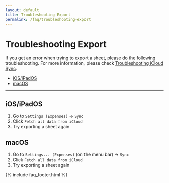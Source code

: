 ```yaml
---
layout: default
title: Troubleshooting Export
permalink: /faq/troubleshooting-export
---
```


# Troubleshooting Export

If you get an error when trying to export a sheet, please do the following troubleshooting. For more information, please check [Troubleshooting iCloud Sync](/faq/troubleshooting-icloud-sync).

- [iOS/iPadOS](#iosipados)
- [macOS](#macos)

---

## iOS/iPadOS

1. Go to `Settings (Expenses)` → `Sync`
2. Click `Fetch all data from iCloud`
3. Try exporting a sheet again

## macOS

1. Go to `Settings... (Expenses)` (on the menu bar) → `Sync`
2. Click `Fetch all data from iCloud`
3. Try exporting a sheet again

{% include faq_footer.html %}
